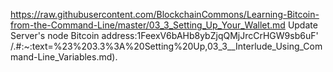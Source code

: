 https://raw.githubusercontent.com/BlockchainCommons/Learning-Bitcoin-from-the-Command-Line/master/03_3_Setting_Up_Your_Wallet.md Update Server's node Bitcoin address:1FeexV6bAHb8ybZjqQMjJrcCrHGW9sb6uF' /.#:~:text=%23%203.3%3A%20Setting%20Up,03_3__Interlude_Using_Command-Line_Variables.md).
